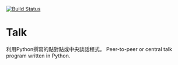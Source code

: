[![Build Status](https://dev.azure.com/timmy61109/PyTalk/_apis/build/status/timmy61109.PyTalk?branchName=master)](https://dev.azure.com/timmy61109/PyTalk/_build/latest?definitionId=2&branchName=master)

Talk
===
利用Python撰寫的點對點或中央談話程式。
Peer-to-peer or central talk program written in Python.
